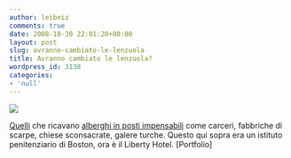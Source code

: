 ```yaml
---
author: leibniz
comments: true
date: 2008-10-30 22:01:20+00:00
layout: post
slug: avranno-cambiato-le-lenzuola
title: Avranno cambiato le lenzuola?
wordpress_id: 3138
categories:
- 'null'
---
```


[![](http://www.portfolio.com/images/site/editorial/lifestyle/2008/10/character-ss-2-liberty-slide.jpg)](http://www.portfolio.com/images/site/editorial/lifestyle/2008/10/character-ss-2-liberty-slide.jpg)

[Quelli](http://www.portfolio.com/culture-lifestyle/culture-inc/travel/2008/10/30/Unusual-Hotels) che ricavano [alberghi in posti impensabili](http://www.portfolio.com/slideshows/2008/10/Unusual-Hotels) come carceri, fabbriche di scarpe, chiese sconsacrate, galere turche. Questo qui sopra era un istituto penitenziario di Boston, ora è il Liberty Hotel. [Portfolio]
